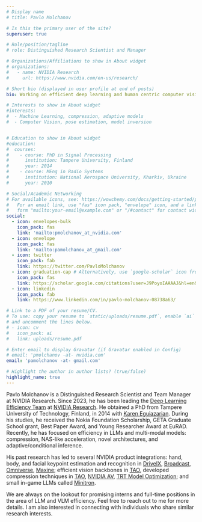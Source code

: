```yaml
---
# Display name
# title: Pavlo Molchanov

# Is this the primary user of the site?
superuser: true

# Role/position/tagline
# role: Distinguished Research Scientist and Manager

# Organizations/Affiliations to show in About widget
# organizations:
#   - name: NVIDIA Research
#     url: https://www.nvidia.com/en-us/research/

# Short bio (displayed in user profile at end of posts)
bio: Working on efficient deep learning and human centric computer vision.

# Interests to show in About widget
#interests:
#  - Machine Learning, compression, adaptive models
#  - Computer Vision, pose estimation, model inversion


# Education to show in About widget
#education:
#  courses:
#    - course: PhD in Signal Processing
#      institution: Tampere University, Finland
#      year: 2014
#    - course: MEng in Radio Systems
#      institution: National Aerospace University, Kharkiv, Ukraine
#      year: 2010

# Social/Academic Networking
# For available icons, see: https://wowchemy.com/docs/getting-started/page-builder/#icons
#   For an email link, use "fas" icon pack, "envelope" icon, and a link in the
#   form "mailto:your-email@example.com" or "/#contact" for contact widget.
social:
  - icon: envelopes-bulk
    icon_pack: fas
    link: 'mailto:pmolchanov_at_nvidia.com'
  - icon: envelope
    icon_pack: fas
    link: 'mailto:pamolchanov_at_gmail.com'
  - icon: twitter
    icon_pack: fab
    link: https://twitter.com/PavloMolchanov
  - icon: graduation-cap # Alternatively, use `google-scholar` icon from `ai` icon pack
    icon_pack: fas
    link: https://scholar.google.com/citations?user=J9PoyoIAAAAJ&hl=en&oi=ao
  - icon: linkedin
    icon_pack: fab
    link: https://www.linkedin.com/in/pavlo-molchanov-08738a63/

# Link to a PDF of your resume/CV.
# To use: copy your resume to `static/uploads/resume.pdf`, enable `ai` icons in `params.toml`,
# and uncomment the lines below.
# - icon: cv
#   icon_pack: ai
#   link: uploads/resume.pdf

# Enter email to display Gravatar (if Gravatar enabled in Config)
# email: 'pmolchanov -at- nvidia.com'
email: 'pamolchanov -at- gmail.com'

# Highlight the author in author lists? (true/false)
highlight_name: true
---
```

<!-- I am a distinguished research scientist and team manager with [NVIDIA Research](https://www.nvidia.com/en-us/research/) since 2015. My research is focused on efficient deep learning and human-centric computer vision in LPR team lead by [Jan Kautz](https://jankautz.com). Since 2023, I am leading a research team on efficient deep learning with the focus on model compression, NAS like acceleration, novel architectures, and adaptive/conditional inference.
 <!-- In the area of human-centric vision I am working on face/body/hand landmarks and pose estimation, action/gesture recognition and designing novel human-computer interaction systems.  -->

<!-- I obtained PhD from Tampere University of Technology, Finland in the area of signal processing in 2014 supervised by [Karen Eguiazarian](https://www.tuni.fi/en/karen-eguiazarian). I received my master degree from National Aerospace University, Kharkiv, Ukraine in Radio Systems focusing on high-order spectrum techniques for signal processing and mentored by [Alexander Totsky](https://ieeexplore.ieee.org/author/37391220000). -->
<!-- # My dissertation was focused on designing automatic target recognition systems for radars and general radar signal processing. During PhD studies I was honored to receive EuRAD best paper award in 2011 and EuRAD young engineer award in 2013. -->

<!-- We always look for promising interns and full time positions, feel free to ping me for details. I am also interested in connecting with people who share similar research interests.  -->

<!-- I am a Distinguished Research Scientist and Team Manager at [NVIDIA Research](https://www.nvidia.com/en-us/research/). I work in the LPR team led by [Jan Kautz](https://jankautz.com), focusing on efficient deep learning and human-centric computer vision. Since 2023, I have been leading a research team dedicated to efficient deep learning, specifically in the areas of model compression, NAS-like acceleration, novel architectures, and adaptive/conditional inference. Currently we are primary focused on LLM and vision-language models. 

I earned my PhD from Tampere University of Technology, Finland in 2014, specializing in signal processing under the supervision of [Karen Eguiazarian](https://www.tuni.fi/en/karen-eguiazarian). Prior to that, I obtained my master's degree from the National Aerospace University in Kharkiv, Ukraine. My master's research centered around radio systems, with a focus on high-order spectrum techniques for signal processing, mentored by [Alexander Totsky](https://ieeexplore.ieee.org/author/37391220000).

We are always on the lookout for promising interns and full-time positions in the area of LLM and VLM efficiency. Feel free to reach out to me for more details. I am also interested in connecting with individuals who share similar research interests. -->


Pavlo Molchanov is a Distinguished Research Scientist and Team Manager at NVIDIA Research. Since 2023, he has been leading the [Deep Learning Efficiency Team](https://nv-dler.github.io) at [NVIDIA Research](https://www.nvidia.com/en-us/research/). He obtained a PhD from Tampere University of Technology, Finland, in 2014 with [Karen Eguiazarian](https://www.tuni.fi/en/karen-eguiazarian). During his studies, he received the Nokia Foundation Scholarship, GETA Graduate School grant, Best Paper Award, and Young Researcher Award at EuRAD. Recently, he has focused on efficiency in LLMs and multi-modal models: compression, NAS-like acceleration, novel architectures, and adaptive/conditional inference. 

His past research has led to several NVIDIA product integrations: hand, body, and facial keypoint estimation and recognition in [DriveIX](https://blogs.nvidia.com/blog/drive-ix-ecosystem/), [Broadcast](https://www.nvidia.com/en-us/geforce/broadcasting/broadcast-app/?ncid=pa-srch-goog-47075&gad_source=1&gclid=CjwKCAjwjqWzBhAqEiwAQmtgT_gPDTWhu4EQFQg4hmf5OqWMT7zWPvjnPAE7ZkicwT8NAHbT0ITyBBoCgEEQAvD_BwE#cid=gf45_pa-srch-goog_en-us), [Omniverse](https://www.nvidia.com/en-us/omniverse/), [Maxine](https://developer.nvidia.com/maxine); efficient vision backbones in [TAO](https://developer.nvidia.com/tao-toolkit), developed compression techniques in [TAO](https://developer.nvidia.com/tao-toolkit), [NVIDIA AV](https://developer.nvidia.com/drive), [TRT Model Optimization](https://github.com/NVIDIA/TensorRT-Model-Optimizer); and small in-game LLMs called [Minitron](https://nvidianews.nvidia.com/news/digital-humans-ace-generative-ai-microservices).

 We are always on the lookout for promising interns and full-time positions in the area of LLM and VLM efficiency. Feel free to reach out to me for more details. I am also interested in connecting with individuals who share similar research interests.

[comment]: <> ({{< icon name="download" pack="fas" >}} Download my {{< staticref "uploads/demo_resume.pdf" "newtab" >}}resumé{{< /staticref >}}.)


<!-- Pavlo Molchanov is a Distinguished Research Scientist and Team Manager at NVIDIA Research since 2015. From 2023 he is leading the Deep Learning Efficiency Team. He obtained PhD from Tampere University of Technology, Finland in 2014. During his studies he received Nokia Foundation Scholarship, GETA Graduate School grant, Best Paper Award and Young Researcher Award at EuRAD. His areas of interest include efficient deep learning, human-centric computer vision, and signal processing. Recently he is focused on efficiency in LLMs and Multi-modal models: compression, NAS-like acceleration, novel architectures, and adaptive/conditional inference. His past research kicked-off a number of NVIDIA products: hand, body and facial keypoint estimation and recognition in NVIDIA DriveIX, NVIDIA Broadcast, NVIDIA Omniverse, NVIDIA Maxine; Efficient vision backbones NVIDIA TAO, developed compression techniques in NVIDIA TAO, NVIDIA AV, NVIDIA TRT Model Optimization. Currently he is contributing to NVIDIA LLMs (Nemo) and Vision-language models.  

DriveIX: https://blogs.nvidia.com/blog/drive-ix-ecosystem/


Foundational Vision Backbone Models and PEFT   -->


